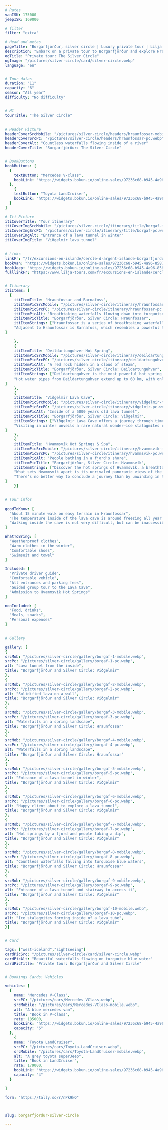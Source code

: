 ```yaml
---
# Rates
vanISK: 175000
jeepISK: 169000

# filter
filter: "extra"

# Head and metas
pageTitle: "Borgarfjörður, silver circle | Luxury private tour | Lilja Tours"
description: "Embark on a private tour to Borgarfjörður and explore Hraunfossar, Barnafoss, Deildartunguhver, Viðgelmir Cave, and the hot springs of Hvammsvík."
ogTitle: "Private tour: The Silver Circle"
ogImage: "/pictures/silver-circle/card/silver-circle.webp"
language: "en"


# Tour datas
duration: "11"
capacity: "6"
season: "All year"
difficulty: "No difficulty"


# H1
tourTitle: "The Silver Circle"


# Header Picture
headerCoverSrcMobile: "/pictures/silver-circle/headers/hraunfossar-mobile.webp"
headerCoverSrcPC: "/pictures/silver-circle/headers/hraunfossar-pc.webp"
headerCoverAlt: "Countless waterfalls flowing inside of a river"
headerCoverTitle: "Borgarfjörður: The Silver Circle"


# BookButtons
bookButtons: [
  {
    textButton: "Mercedes V-class",
    bookLink: "https://widgets.bokun.io/online-sales/97236c68-b945-4a96-8587-660bdc4c45fd/experience-calendar/903385"
  },
    {
    textButton: "Toyota LandCruiser",
    bookLink: "https://widgets.bokun.io/online-sales/97236c68-b945-4a96-8587-660bdc4c45fd/experience-calendar/971111"
  }
]

# Iti Picture
itiCoverTitle: "Your itinerary"
itiCoverImgSrcMobile: "/pictures/silver-circle/itinerary/title/borgaf-mobile.webp"
itiCoverImgSrcPC: "/pictures/silver-circle/itinerary/title/borgaf-pc.webp"
itiCoverImgAlt: "Entrance of a lava tunnel in winter"
itiCoverImgTitle: "Viðgelmir lava tunnel"


# Links
linkFr: "/fr/excursions-en-islande/cercle-d-argent-islande-borgarfjordur"
bookVan: "https://widgets.bokun.io/online-sales/97236c68-b945-4a96-8587-660bdc4c45fd/experience-calendar/903385"
bookJeep: "https://widgets.bokun.io/online-sales/97236c68-b945-4a96-8587-660bdc4c45fd/experience-calendar/971111"
fulllinkFr: "https://www.lilja-tours.com/fr/excursions-en-islande/cercle-d-argent-islande-borgarfjordur"


# Itinerary
itiItems: [
  { 
    itiItemTitle: "Hraunfossar and Barnafoss",
    itiItemPicSrcMobile: "/pictures/silver-circle/itinerary/hraunfossar-mobile.webp",
    itiItemPicSrcPC: "/pictures/silver-circle/itinerary/hraunfossar-pc.webp",
    itiItemPicAlt: "Breathtaking waterfalls flowing down into turquoise waters",
    itiItemPicTitle: "Borgarfjörður, Silver Circle: Hraunfossar",
    itiItemStrings: ["Hraunfossar is a series of breathtaking waterfalls, often regarded as some of the most beautiful in Iceland. These cascades emerge from a lava field, traveling underground for kilometers before bursting through rocks and vegetation, tumbling gracefully into a striking turquoise river.",
    "Adjacent to Hraunfossar is Barnafoss, which resembles a powerful torrent rather than a traditional waterfall. Despite its unique appearance, it remains a captivating sight. Adding to its intrigue is a poignant legend that explains the disappearance of a natural stone bridge that once spanned the river."
]

    },
    {
    itiItemTitle: "Deildartunguhver Hot Spring",
    itiItemPicSrcMobile: "/pictures/silver-circle/itinerary/deildartunguhver-mobile.webp",
    itiItemPicSrcPC: "/pictures/silver-circle/itinerary/deildartunguhver-pc.webp",
    itiItemPicAlt: "A red rock hidden in a cloud of steam",
    itiItemPicTitle: "Borgarfjörður, Silver Circle: Deildartunguhver",
    itiItemStrings: ["Deildartunguhver is the most powerful hot spring in Europe, with an unparalleled flow of boiling water emerging from deep within the earth. Nowhere else in Iceland can you witness such an intense geothermal phenomenon.",
    "Hot water pipes from Deildartunguhver extend up to 60 km, with only a minimal heat loss of about 2°C. During our brief stop, you’ll experience the raw power of nature as the scalding water boils and gushes high above the ground."
]
    },
    {
    itiItemTitle: "Viðgelmir Lava Cave",
    itiItemPicSrcMobile: "/pictures/silver-circle/itinerary/vidgelmir-mobile.webp",
    itiItemPicSrcPC: "/pictures/silver-circle/itinerary/vidgelmir-pc.webp",
    itiItemPicAlt: "Inside of a 5000 years old lava tunnel",
    itiItemPicTitle: "Borgarfjörður, Silver Circle: Viðgelmir",
    itiItemStrings: ["Viðgelmir Lava Cave offers a journey through time inside Iceland’s longest lava tube, formed over 5,000 years ago. Guided group tours provide a fascinating insight into the cave’s geological history while ensuring a safe and unforgettable exploration.",
    "Visiting in winter unveils a rare natural wonder—ice stalagmites rising from the floor to the ceiling, creating an otherworldly spectacle within the cave."
]
    },
    {
    itiItemTitle: "Hvammsvík Hot Springs & Spa",
    itiItemPicSrcMobile: "/pictures/silver-circle/itinerary/hvammsvik-mobile.webp",
    itiItemPicSrcPC: "/pictures/silver-circle/itinerary/hvammsvik-pc.webp",
    itiItemPicAlt: "People bathing in a fjord's shore",
    itiItemPicTitle: "Borgarfjörður, Silver Circle: Hvammsvík",
    itiItemStrings: ["Discover the hot springs of Hvammsvík, a breathtaking retreat on the shores of the stunning Hvalfjörður fjord. This unique geothermal haven features several sea-water baths at varying temperatures, offering a truly immersive relaxation experience.",
    "What sets Hvammsvík apart is its unrivaled panoramic views of the surrounding mountains, creating a serene and picturesque atmosphere. For the adventurous, a dip in the refreshingly cold waters of the Atlantic Ocean awaits—a true test of bravery!",
    "There’s no better way to conclude a journey than by unwinding in these beautiful hot springs, where nature and tranquility come together in perfect harmony."
]
    }]


# Tour infos

goodToKnow: [
  "About 15 minute walk on easy terrain in Hraunfossar", 
  "The temperature inside of the lava cave is around freezing all year round.", 
  "Walking inside the cave is not very difficult, but can be inaccessible to people with mobility issues"
]

WhatToBring: [
  "Weatherproof clothes", 
  "Warm clothes in the winter", 
  "Comfortable shoes",
  "Swimsuit and towel"
]

Included: [
  "Private driver guide",
  "Comfortable vehicle",
  "All entrances and parking fees",
  "Guided group tour to the Lava Cave",
  "Admission to Hvammsvík Hot Springs"
]

nonIncluded: [
  "Food, drinks", 
  "Meals, snacks", 
  "Personal expenses"
]


# Gallery

gallery: [
{
srcMob: "/pictures/silver-circle/gallery/borgaf-1-mobile.webp",
srcPc: "/pictures/silver-circle/gallery/borgaf-1-pc.webp",
alt: "Lava tunnel from the inside",
title: "Borgarfjörður and Silver Circle: Viðgelmir"
},    
{
srcMob: "/pictures/silver-circle/gallery/borgaf-2-mobile.webp",
srcPc: "/pictures/silver-circle/gallery/borgaf-2-pc.webp",
alt: "Solidified lava on a wall",
title: "Borgarfjörður and Silver Circle: Viðgelmir"
},    
{
srcMob: "/pictures/silver-circle/gallery/borgaf-3-mobile.webp",
srcPc: "/pictures/silver-circle/gallery/borgaf-3-pc.webp",
alt: "Waterfalls in a spring landscape",
title: "Borgarfjörður and Silver Circle: Hraunfossar"
},  
{
srcMob: "/pictures/silver-circle/gallery/borgaf-4-mobile.webp",
srcPc: "/pictures/silver-circle/gallery/borgaf-4-pc.webp",
alt: "Waterfalls in a spring landscape",
title: "Borgarfjörður and Silver Circle: Hraunfossar"
},  
{
srcMob: "/pictures/silver-circle/gallery/borgaf-5-mobile.webp",
srcPc: "/pictures/silver-circle/gallery/borgaf-5-pc.webp",
alt: "Entrance of a lava tunnel in winter",
title: "Borgarfjörður and Silver Circle: Viðgelmir"
},   
{
srcMob: "/pictures/silver-circle/gallery/borgaf-6-mobile.webp",
srcPc: "/pictures/silver-circle/gallery/borgaf-6-pc.webp",
alt: "Happy client about to explore a lava tunnel",
title: "Borgarfjörður and Silver Circle: Viðgelmir"
},    
{
srcMob: "/pictures/silver-circle/gallery/borgaf-7-mobile.webp",
srcPc: "/pictures/silver-circle/gallery/borgaf-7-pc.webp",
alt: "Hot springs by a fjord and people taking a dip",
title: "Borgarfjörður and Silver Circle: Viðgelmir"
},  
{
srcMob: "/pictures/silver-circle/gallery/borgaf-8-mobile.webp",
srcPc: "/pictures/silver-circle/gallery/borgaf-8-pc.webp",
alt: "Countless waterfalls falling into turquoise blue waters",
title: "Borgarfjörður and Silver Circle: Hraunfossar"
},  
{
srcMob: "/pictures/silver-circle/gallery/borgaf-9-mobile.webp",
srcPc: "/pictures/silver-circle/gallery/borgaf-9-pc.webp",
alt: "Entrance of a lava tunnel and stairway to access it",
title: "Borgarfjörður and Silver Circle: Viðgelmir"
},  
{
srcMob: "/pictures/silver-circle/gallery/borgaf-10-mobile.webp",
srcPc: "/pictures/silver-circle/gallery/borgaf-10-pc.webp",
alt: "Ice stalagmites forming inside of a lava tube",
title: "Borgarfjörður and Silver Circle: Viðgelmir"
}]


# Card

tags: ["west-iceland","sightseeing"]
cardPicSrc: "/pictures/silver-circle/card/silver-circle.webp"
cardPicAlt: "Beautiful waterfalls flowing on turquoise blue water"
cardPicTitle: "Private tour: Borgarfjörður and Silver Circle"


# Bookings Cards: Vehicles

vehicles: [
  {
    name: "Mercedes V-Class",
    srcPC: "/pictures/cars/Mercedes-VClass.webp",
    srcMobile: "/pictures/cars/Mercedes-VClass-mobile.webp",
    alt: "A blue mercedes van",
    title: "Book in V-class",
    rate: 185000,
    bookLink: "https://widgets.bokun.io/online-sales/97236c68-b945-4a96-8587-660bdc4c45fd/experience-calendar/903385",
    capacity: "6"
  },
    {
    name: "Toyota LandCruiser",
    srcPC: "/pictures/cars/Toyota-LandCruiser.webp",
    srcMobile: "/pictures/cars/Toyota-LandCruiser-mobile.webp",
    alt: "A grey toyota superJeep",
    title: "Book in LandCruiser",
    rate: 179000,
    bookLink: "https://widgets.bokun.io/online-sales/97236c68-b945-4a96-8587-660bdc4c45fd/experience-calendar/971111",
    capacity: "4"
  }

]

form: "https://tally.so/r/nPk9kQ"



slug: borgarfjordur-silver-circle

---
```

